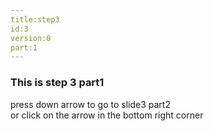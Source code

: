 ```yaml
---
title:step3
id:3
version:0
part:1
---
```

### This is step 3 part1
press down arrow to go to slide3 part2  
or click on the arrow in the bottom right corner

